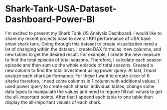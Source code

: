 # Shark-Tank-USA-Dataset-Dashboard-Power-BI
I'm excited to present my Shark Tank US Analysis Dashboard.
I would like to share my recent projects base to overall KPI performance of USA base show shark tank. 
Going through this dataset to create visualization need a lot of changing within the dataset. I create DAX formulas, new columns, and new tables to get the desired result. For example, I create the new measure to find the total episode of total seasons. Therefore, I calculate each season episode and then sum up the whole episode of total seasons.
Created a new column to find the total investment using power query.
At last, I must analyze each shark performance. For these I want to create slicer of 6 sharks therefore, I need some columns in 1 column with additional values. I used power query to create each sharks’ individual tables, change some data types to manipulate the values and need to require fill null values to get the all-important points. After that I append each table to one table then display the all-important visuals of each shark.   
